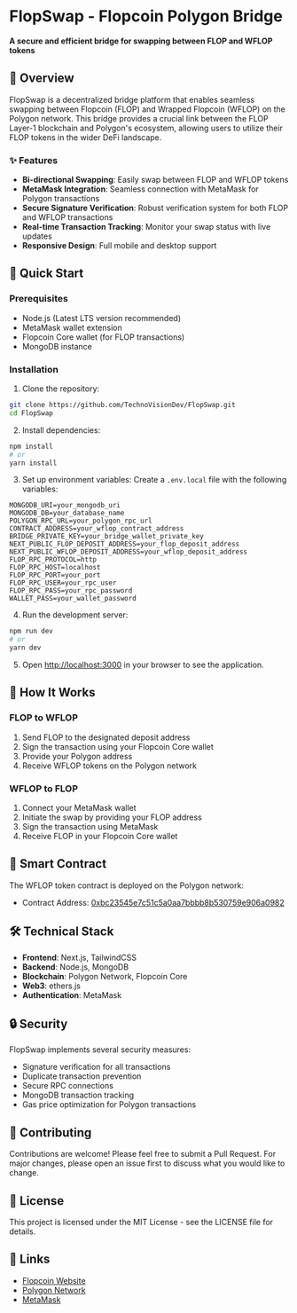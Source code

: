 # FlopSwap - Flopcoin Polygon Bridge

<div align="left">
    <strong>A secure and efficient bridge for swapping between FLOP and WFLOP tokens</strong>
</div>

## 🌉 Overview

FlopSwap is a decentralized bridge platform that enables seamless swapping between Flopcoin (FLOP) and Wrapped Flopcoin (WFLOP) on the Polygon network. This bridge provides a crucial link between the FLOP Layer-1 blockchain and Polygon's ecosystem, allowing users to utilize their FLOP tokens in the wider DeFi landscape.

### ✨ Features

- **Bi-directional Swapping**: Easily swap between FLOP and WFLOP tokens
- **MetaMask Integration**: Seamless connection with MetaMask for Polygon transactions
- **Secure Signature Verification**: Robust verification system for both FLOP and WFLOP transactions
- **Real-time Transaction Tracking**: Monitor your swap status with live updates
- **Responsive Design**: Full mobile and desktop support

## 🚀 Quick Start

### Prerequisites

- Node.js (Latest LTS version recommended)
- MetaMask wallet extension
- Flopcoin Core wallet (for FLOP transactions)
- MongoDB instance

### Installation

1. Clone the repository:
```bash
git clone https://github.com/TechnoVisionDev/FlopSwap.git
cd FlopSwap
```

2. Install dependencies:
```bash
npm install
# or
yarn install
```

3. Set up environment variables:
Create a `.env.local` file with the following variables:
```env
MONGODB_URI=your_mongodb_uri
MONGODB_DB=your_database_name
POLYGON_RPC_URL=your_polygon_rpc_url
CONTRACT_ADDRESS=your_wflop_contract_address
BRIDGE_PRIVATE_KEY=your_bridge_wallet_private_key
NEXT_PUBLIC_FLOP_DEPOSIT_ADDRESS=your_flop_deposit_address
NEXT_PUBLIC_WFLOP_DEPOSIT_ADDRESS=your_wflop_deposit_address
FLOP_RPC_PROTOCOL=http
FLOP_RPC_HOST=localhost
FLOP_RPC_PORT=your_port
FLOP_RPC_USER=your_rpc_user
FLOP_RPC_PASS=your_rpc_password
WALLET_PASS=your_wallet_password
```

4. Run the development server:
```bash
npm run dev
# or 
yarn dev
```

5. Open [http://localhost:3000](http://localhost:3000) in your browser to see the application.

## 🔄 How It Works

### FLOP to WFLOP
1. Send FLOP to the designated deposit address
2. Sign the transaction using your Flopcoin Core wallet
3. Provide your Polygon address
4. Receive WFLOP tokens on the Polygon network

### WFLOP to FLOP
1. Connect your MetaMask wallet
2. Initiate the swap by providing your FLOP address
3. Sign the transaction using MetaMask
4. Receive FLOP in your Flopcoin Core wallet

## 🔗 Smart Contract

The WFLOP token contract is deployed on the Polygon network:
- Contract Address: [0xbc23545e7c51c5a0aa7bbbb8b530759e906a0982](https://polygonscan.com/address/0xbc23545e7c51c5a0aa7bbbb8b530759e906a0982)

## 🛠️ Technical Stack

- **Frontend**: Next.js, TailwindCSS
- **Backend**: Node.js, MongoDB
- **Blockchain**: Polygon Network, Flopcoin Core
- **Web3**: ethers.js
- **Authentication**: MetaMask

## 🔒 Security

FlopSwap implements several security measures:
- Signature verification for all transactions
- Duplicate transaction prevention
- Secure RPC connections
- MongoDB transaction tracking
- Gas price optimization for Polygon transactions

## 🤝 Contributing

Contributions are welcome! Please feel free to submit a Pull Request. For major changes, please open an issue first to discuss what you would like to change.

## 📜 License

This project is licensed under the MIT License - see the LICENSE file for details.

## 🔗 Links

- [Flopcoin Website](https://flopcoin.net)
- [Polygon Network](https://polygon.technology)
- [MetaMask](https://metamask.io)
